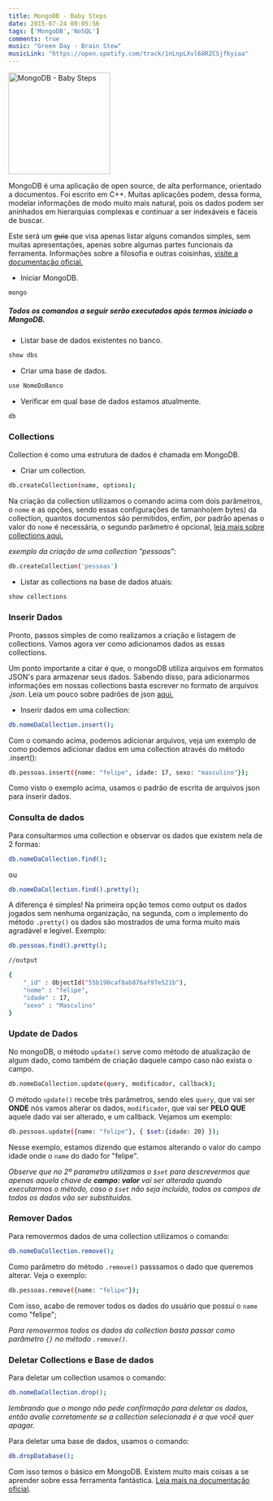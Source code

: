 ```yaml
---
title: MongoDB - Baby Steps
date: 2015-07-24 00:05:56
tags: ['MongoDB','NoSQL']
comments: true
music: "Green Day - Brain Stew"
musicLink: "https://open.spotify.com/track/1nLnpLXvl68RZCSjfkyiaa"
---
```

<img src="/images/posts/mongodb.jpg" style=" height:200px ;" alt="MongoDB - Baby Steps" title="MongoDB - Baby Steps">

MongoDB é uma aplicação de open source, de alta performance, orientado a documentos. Foi escrito em C++. Muitas aplicações podem, dessa forma, modelar informações de modo muito mais natural, pois os dados podem ser aninhados em hierarquias complexas e continuar a ser indexáveis e fáceis de buscar.

<!--more-->
Este será um ~~guia~~ que visa apenas listar alguns comandos simples, sem muitas apresentações, apenas sobre algumas partes funcionais da ferramenta. Informações sobre a filosofia e outras coisinhas, [visite a documentação oficial.](http://docs.mongodb.org/)

* Iniciar MongoDB.

```bash
mongo
```
##### Todos os comandos a seguir serão executados após termos iniciado o MongoDB.


* Listar base de dados existentes no banco.

```bash
show dbs
```

* Criar uma base de dados.

```bash
use NomeDoBanco
```

* Verificar em qual base de dados estamos atualmente.

```bash
db
```

### Collections

Collection é como uma estrutura de dados é chamada em MongoDB.

* Criar um collection.

```bash
db.createCollection(name, options);
```

Na criação da collection utilizamos o comando acima com dois parâmetros, o `nome` e as opções, sendo essas configurações de tamanho(em bytes) da collection, quantos documentos são permitidos, enfim, por padrão apenas o valor do `nome` é necessária, o segundo parâmetro é opcional, [leia mais sobre collections aqui.](http://docs.mongodb.org/manual/reference/method/db.createCollection/)

*exemplo da criação de uma collection "pessoas"*:

```bash
db.createCollection('pessoas')
```

* Listar as collections na base de dados atuais:

```bash
show collections
```

### Inserir Dados

Pronto, passos simples de como realizamos a criação e listagem de collections. Vamos agora ver como adicionamos dados as essas collections.

Um ponto importante a citar é que, o mongoDB utiliza arquivos em formatos JSON's para armazenar seus dados. Sabendo disso, para adicionarmos informações em nossas collections basta escrever no formato de arquivos *.json*. Leia um pouco sobre padrões de json [aqui.](http://jsonapi.org/)

* Inserir dados em uma collection:

```bash
db.nomeDaCollection.insert();
```

Com o comando acima, podemos adicionar arquivos, veja um exemplo de como podemos adicionar dados em uma collection através do método .insert():

```bash
db.pessoas.insert({nome: "felipe", idade: 17, sexo: "masculino"});
```

Como visto o exemplo acima, usamos o padrão de escrita de arquivos json para inserir dados.

### Consulta de dados

Para consultarmos uma collection e observar os dados que existem nela de 2 formas:

```bash
db.nomeDaCollection.find();
```
ou

```bash
db.nomeDaCollection.find().pretty();
```

A diferença é simples! Na primeira opção temos como output os dados jogados sem nenhuma organização, na segunda, com o implemento do método `.pretty()` os dados são mostrados de uma forma muito mais agradável e legível. Exemplo:

```bash
db.pessoas.find().pretty();

//output

{
	"_id" : ObjectId("55b190caf8ab876af97e521b"),
	"nome" : "felipe",
	"idade" : 17,
	"sexo" : "Masculino"
}

```
### Update de Dados

No mongoDB, o método `update()` serve como método de atualização de algum dado, como também de criação daquele campo caso não exista o campo.

```bash
db.nomeDaCollection.update(query, modificador, callback);
```

O método `update()` recebe três parâmetros, sendo eles `query`, que vai ser **ONDE** nós vamos alterar os dados, `modificador`, que vai ser **PELO QUE** aquele dado vai ser alterado, e um callback. Vejamos um exemplo:

```bash
db.pessoas.update({name: "felipe"}, { $set:{idade: 20} });
```

Nesse exemplo, estamos dizendo que estamos alterando o valor do campo idade onde o `name` do dado for "felipe".

*Observe que no 2º parametro utilizamos o `$set` para descrevermos que apenas aquela chave de **campo: valor** vai ser alterada quando executarmos o método, caso o `$set` não seja incluído, todos os campos de todos os dados vão ser substituidos.*

### Remover Dados

Para removermos dados de uma collection utilizamos o comando:

```bash
db.nomeDaCollection.remove();
```

Como parâmetro do método `.remove()` passsamos o dado que queremos alterar. Veja o exemplo:

```bash
db.pessoas.remove({name: "felipe"});
```

Com isso, acabo de remover todos os dados do usuário que possui o `name` como "felipe";

*Para removermos todos os dados da collection basta passar como parâmetro `{}` no método `.remove()`.*

### Deletar Collections e Base de dados

Para deletar um collection usamos o comando:

```bash
db.nomeDaCollection.drop();
```

*lembrando que o mongo não pede confirmação para deletar os dados, então avalie corretamente se a collection selecionada é a que você quer apagar.*

Para deletar uma base de dados, usamos o comando:

```bash
db.dropDatabase();
```

Com isso temos o básico em MongoDB. Existem muito mais coisas a se aprender sobre essa ferramenta fantástica. [Leia mais na documentação oficial](http://docs.mongodb.org/).
